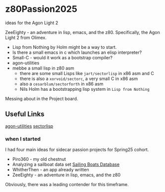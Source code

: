# z80Passion2025
ideas for the Agon Light 2

ZeeEighty - an adventure in lisp, emacs, and the z80.
Specifically, the Agon Light 2 from Olimex.

- Lisp from Nothing by Holm might be a way to start.
- Is there a small emacs in c which launches an elisp interpreter?
- Small-C - would it work as a bootstrap compiler?
- agon-utilities
- mebbe a small lisp in z80 asm
  - there are some small Lisps like `jart/sectorlisp` in x86 asm and C
  - there is also a `xorvoid/sectorc`, a very small C in x86 asm
  - also a `cesarblum/sectorforth` in x86 asm
  - Nils Holm has a bootstrapping lisp system in `Lisp from Nothing`
  
Messing about in the Project board.

## Useful Links

[agon-utilities](https://github.com/lennart-benschop/agon-utilities)
[sectorlisp](https://github.com/jart/sectorlisp)

### when I started

I had four main ideas for sidecar passion projects for Spring25 cohort.

- Piro360 - my old chestnut
- Analyzing a sailboat data set [Sailing Boats Database](https://www.kaggle.com/datasets/opendatasource/sailing-boats)
- WhitherThen - an app already written
- ZeeEighty - an adventure in lisp, emacs, and the z80

Obviously, there was a leading contender for this timeframe.

